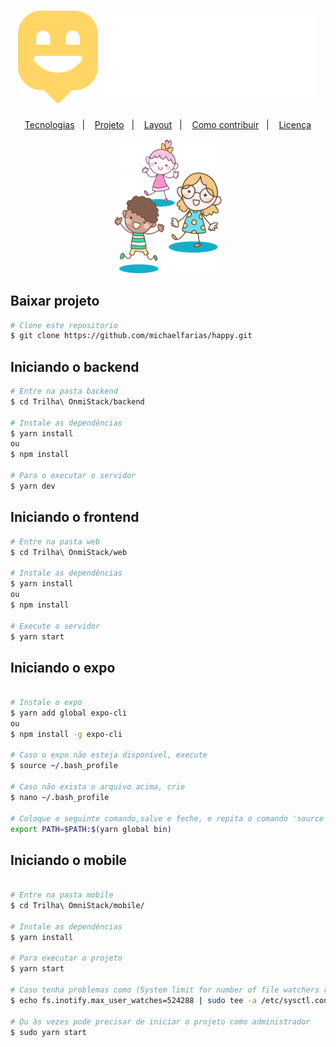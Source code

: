 <h1 align="center" >

  <img alt="Happy" title="Happy" src="/Trilha OmniStack/web/src/images/logo.svg"/>
 
</h1>

<p align="center">
  <a href="#rocket-tecnologias">Tecnologias</a>&nbsp;&nbsp;&nbsp;|&nbsp;&nbsp;&nbsp;
  <a href="#-projeto">Projeto</a>&nbsp;&nbsp;&nbsp;|&nbsp;&nbsp;&nbsp;
  <a href="#-layout">Layout</a>&nbsp;&nbsp;&nbsp;|&nbsp;&nbsp;&nbsp;
  <a href="#-como-contribuir">Como contribuir</a>&nbsp;&nbsp;&nbsp;|&nbsp;&nbsp;&nbsp;
  <a href="#memo-licença">Licença</a>
</p>

<p align="center">
  <img alt="Happy" src="/Trilha OmniStack/web/src/images/landing.svg" width="35%">
</p>


## Baixar projeto
  ```bash
  # Clone este repositorio
  $ git clone https://github.com/michaelfarias/happy.git

  ```

## Iniciando o backend
  ```bash
  # Entre na pasta backend
  $ cd Trilha\ OnmiStack/backend
  
  # Instale as dependências
  $ yarn install
  ou
  $ npm install
  
  # Para o executar o servidor
  $ yarn dev

  ```

## Iniciando o frontend
  ```bash
  # Entre na pasta web
  $ cd Trilha\ OnmiStack/web
  
  # Instale as dependências
  $ yarn install
  ou
  $ npm install
  
  # Execute o servidor
  $ yarn start
  

  ```


## Iniciando o expo
  ```bash
  
  # Instale o expo
  $ yarn add global expo-cli
  ou
  $ npm install -g expo-cli
  
  # Caso o expo não esteja disponível, execute
  $ source ~/.bash_profile
  
  # Caso não exista o arquivo acima, crie
  $ nano ~/.bash_profile
  
  # Coloque o seguinte comando,salve e feche, e repita o comando 'source' anterior
  export PATH=$PATH:$(yarn global bin)
  
  ```
  
## Iniciando o mobile
  ```bash
  
  # Entre na pasta mobile
  $ cd Trilha\ OmniStack/mobile/
  
  # Instale as dependências
  $ yarn install
  
  # Para executar o projeto
  $ yarn start
  
  # Caso tenha problemas como (System limit for number of file watchers reached...), execute
  $ echo fs.inotify.max_user_watches=524288 | sudo tee -a /etc/sysctl.conf && sudo sysctl -p
  
  # Ou às vezes pode precisar de iniciar o projeto como administrador
  $ sudo yarn start
  
  ```
